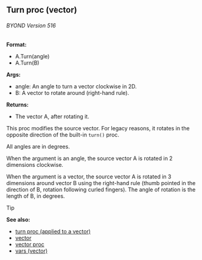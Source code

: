 ## Turn proc (vector) 
###### BYOND Version 516

**Format:**
+   A.Turn(angle)
+   A.Turn(B)

**Args:**
+   angle: An angle to turn a vector clockwise in 2D.
+   B: A vector to rotate around (right-hand rule).

**Returns:**
+   The vector A, after rotating it.


This proc modifies the source vector. For legacy reasons, it
rotates in the opposite direction of the built-in `turn()` proc.


All angles are in degrees. 

When the argument is an
angle, the source vector A is rotated in 2 dimensions clockwise.


When the argument is a vector, the source vector A is rotated
in 3 dimensions around vector B using the right-hand rule (thumb pointed
in the direction of B, rotation following curled fingers). The angle of
rotation is the length of B, in degrees.

> [!TIP] 
> **See also:**
> +   [turn proc (applied to a vector)](/ref/proc/turn/vector.md) 
> +   [vector](/ref/vector.md) 
> +   [vector proc](/ref/proc/vector.md) 
> +   [vars (vector)](/ref/vector/var.md) 